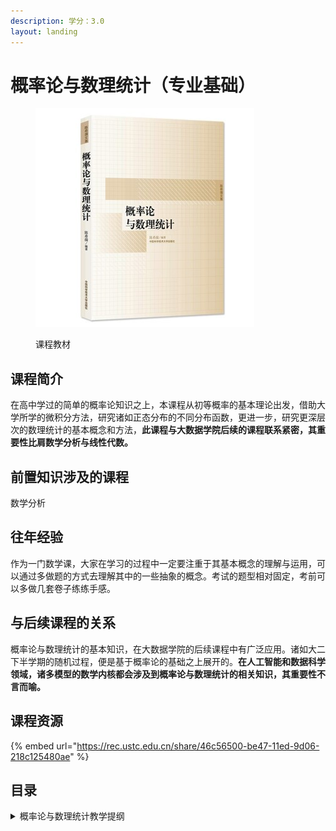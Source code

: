 ```yaml
---
description: 学分：3.0
layout: landing
---
```


# 概率论与数理统计（专业基础）

<figure><img src="../../.gitbook/assets/概率论.jpg" alt=""><figcaption><p>课程教材</p></figcaption></figure>

## 课程简介

在高中学过的简单的概率论知识之上，本课程从初等概率的基本理论出发，借助大学所学的微积分方法，研究诸如正态分布的不同分布函数，更进一步，研究更深层次的数理统计的基本概念和方法，**此课程与大数据学院后续的课程联系紧密，其重要性比肩数学分析与线性代数。**

## 前置知识涉及的课程

数学分析

## 往年经验

作为一门数学课，大家在学习的过程中一定要注重于其基本概念的理解与运用，可以通过多做题的方式去理解其中的一些抽象的概念。考试的题型相对固定，考前可以多做几套卷子练练手感。

## 与后续课程的关系

概率论与数理统计的基本知识，在大数据学院的后续课程中有广泛应用。诸如大二下半学期的随机过程，便是基于概率论的基础之上展开的。**在人工智能和数据科学领域，诸多模型的数学内核都会涉及到概率论与数理统计的相关知识，其重要性不言而喻。**

## 课程资源

{% embed url="https://rec.ustc.edu.cn/share/46c56500-be47-11ed-9d06-218c125480ae" %}

## 目录

<details>

<summary>概率论与数理统计教学提纲</summary>

事件与概率

随机变量及概率分布

随机变量的数字特征

大数定律和中心极限定理

参数估计

</details>
